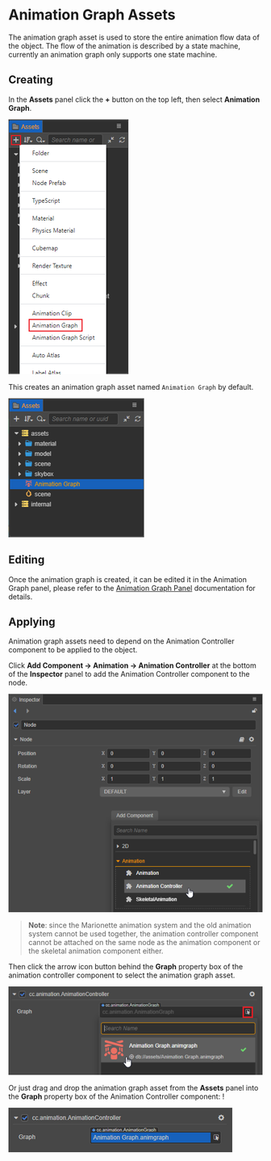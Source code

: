 # Animation Graph Assets

The animation graph asset is used to store the entire animation flow data of the object. The flow of the animation is described by a state machine, currently an animation graph only supports one state machine.

## Creating

In the **Assets** panel click the **+** button on the top left, then select **Animation Graph**.

![create-animation-graph](animation-graph/create-animation-graph.png)

This creates an animation graph asset named `Animation Graph` by default.

![animation-graph-asset](animation-graph/animation-graph-asset.png)

## Editing

Once the animation graph is created, it can be edited it in the Animation Graph panel, please refer to the [Animation Graph Panel](animation-graph-panel.md) documentation for details.

## Applying

Animation graph assets need to depend on the Animation Controller component to be applied to the object.

Click **Add Component -> Animation -> Animation Controller** at the bottom of the **Inspector** panel to add the Animation Controller component to the node.

![add-animation-controller](animation-graph/add-animation-controller.png)

> **Note**: since the Marionette animation system and the old animation system cannot be used together, the animation controller component cannot be attached on the same node as the animation component or the skeletal animation component either.

Then click the arrow icon button behind the **Graph** property box of the animation controller component to select the animation graph asset.

![animation-graph-select](animation-graph/animation-graph-select.png)

Or just drag and drop the animation graph asset from the **Assets** panel into the **Graph** property box of the Animation Controller component: !

![animation-controller](animation-graph/animation-controller.png)
